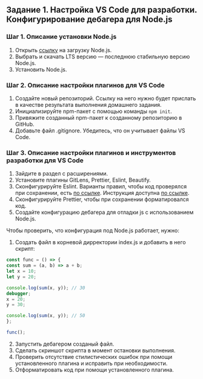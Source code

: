## Задание 1. Настройка VS Code для разработки. Конфигурирование дебагера для Node.js

### Шаг 1. Описание установки Node.js

1. Открыть [ссылку](https://nodejs.org/ru/) на загрузку Node.js.
2. Выбрать и скачать LTS версию — последнюю стабильную версию Node.js.
3. Установить Node.js.

### Шаг 2. Описание настройки плагинов для VS Code

1. Создайте новый репозиторий. Ссылку на него нужно будет прислать в качестве результата выполнения домашнего задания.
2. Инициализируйте npm-пакет с помощью команды `npm init`.
3. Привяжите созданный npm-пакет к созданному репозиторию в GitHub.
4. Добавьте файл .gitignore. Убедитесь, что он учитывает файлы VS Code.

### Шаг 3. Описание настройки плагинов и инструментов разработки для VS Code

1. Зайдите в раздел с расширениями.
2. Установите плагины GitLens, Prettier, Eslint, Beautify.
3. Сконфигурируйте Eslint. Варианты правил, чтобы код проверялся при сохранении, есть [по ссылке](https://eslint.org/docs/rules/). Инструкция доступна [по ссылке](https://tproger.ru/translations/setting-up-eslint-and-prettier/).
4. Сконфигурируйте Prettier, чтобы при сохранении форматировался код.
5. Создайте конфигурацию дебагера для отладки js с использованием Node.js.

Чтобы проверить, что конфигурация под Node.js работает, нужно:

1. Создать файл в корневой дирректории index.js и добавить в него скрипт:

```javascript
const func = () => {
const sum = (a, b) => a + b;
let x = 10;
let y = 20;

console.log(sum(x, y)); // 30
debugger;
x = 20;
y = 30;

console.log(sum(x, y)); // 50
};

func();
```

2. Запустить дебагером созданый файл.
3. Сделать скриншот скрипта в момент остановки выполнения.
4. Проверить отсутствие стилистических ошибок при помощи установленного плагина и исправить при необходимости.
5. Отформатировать код при помощи установленного плагина.
